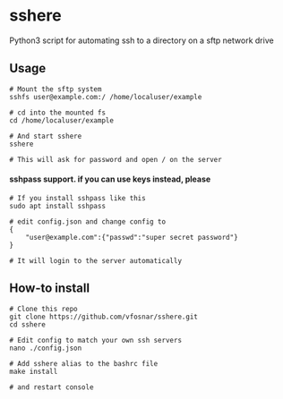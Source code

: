 # sshere
 Python3 script for automating ssh to a directory on a sftp network drive
## Usage
    # Mount the sftp system
    sshfs user@example.com:/ /home/localuser/example
    
    # cd into the mounted fs
    cd /home/localuser/example
    
    # And start sshere
    sshere
    
    # This will ask for password and open / on the server
#### sshpass support. if you can use keys instead, please
    # If you install sshpass like this
    sudo apt install sshpass
    
    # edit config.json and change config to
    {
        "user@example.com":{"passwd":"super secret password"}
    }
    
    # It will login to the server automatically

## How-to install
    # Clone this repo
    git clone https://github.com/vfosnar/sshere.git
    cd sshere
    
    # Edit config to match your own ssh servers
    nano ./config.json
    
    # Add sshere alias to the bashrc file
    make install
    
    # and restart console

